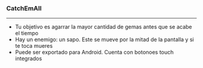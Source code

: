 ### CatchEmAll
---
* Tu objetivo es agarrar la mayor cantidad de gemas antes que se acabe el tiempo
* Hay un enemigo: un sapo. Este se mueve por la mitad de la pantalla y si te toca mueres
* Puede ser exportado para Android. Cuenta con botonoes touch integrados
